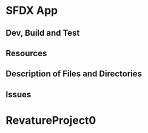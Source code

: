 # SFDX  App

## Dev, Build and Test


## Resources


## Description of Files and Directories


## Issues


# RevatureProject0
